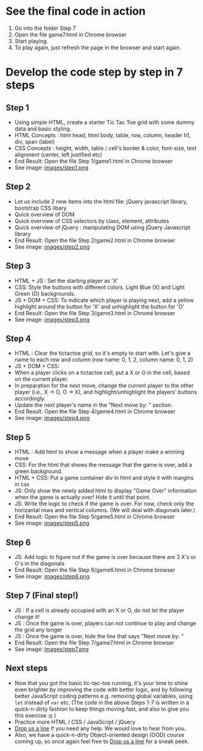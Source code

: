 
# See the final code in action

1. Go into the folder Step 7
2. Open the file game7.html in Chrome browser
3. Start playing.
4. To play again, just refresh the page in the browser and start again.

# Develop the code step by step in 7 steps

## Step 1

-  Using simple HTML, create a starter Tic Tac Toe grid with some dummy data and basic styling. 
-  HTML Concepts :  html head, html body, table, row, column, header h1, div, span (label) 
-  CSS Concepts :  height, width, table / cell's border & color, font-size, text alignment (center, left justified etc)   
-  End Result: Open the file Step 1/game1.html in Chrome browser
-  See image: [images/step1.png](images/step1.png)

## Step 2

-  Let us include 2 new items into the html file:  jQuery javascript library, bootstrap CSS libary
-  Quick overview of DOM 
-  Quick overview of CSS selectors by class, element, attributes 
-  Quick overview of jQuery : manipulating DOM using jQuery Javascript library 
-  End Result: Open the file Step 2/game2.html in Chrome browser
-  See image: [images/step2.png](images/step2.png)

## Step 3

-  HTML + JS : Set the starting player as 'X'
-  CSS: Style the buttons with different colors. Light Blue (X) and Light Green (O) backgrounds. 
-  JS + DOM + CSS: To indicate which player is playing next, add a yellow highlight around the button for 'X' and unhighlight the button for 'O' 
-  End Result: Open the file Step 3/game3.html in Chrome browser
-  See image: [images/step3.png](images/step3.png) 

## Step 4

-  HTML : Clear the tictactoe grid, so it's empty to start with. Let's give a name to each row and column (row name: 0, 1, 2, column name: 0, 1, 2)
-  JS + DOM + CSS: 
-  When a player clicks on a tictactoe cell, put a X or O in the cell, based on the current player.
-  In preparation for the next move, change the current player to the other player (i.e., X -> O, O -> X), and highlight/unhighlight the players' buttons accordingly. 
-  Update the next player's name in the "Next move by: " section. 
-  End Result: Open the file Step 4/game4.html in Chrome browser
-  See image: [images/step4.png](images/step4.png)

## Step 5

-  HTML : Add html to show a message when a player make a winning move
-  CSS: For the html that shows the message that the game is over, add a green background.
-  HTML + CSS: Put a game container div in html and style it with margins in css
-  JS: Only show the newly added html to display "Game Over" information when the game is actually over! Hide it until that point.
-  JS: Write the logic to check if the game is over. For now, check only the horizantal rows and vertical columns. (We will deal with diagonals later.)  
-  End Result: Open the file Step 5/game5.html in Chrome browser
-  See image: [images/step5.png](images/step5.png)

## Step 6

-  JS: Add logic to figure out if the game is over because there are 3 X's or O's in the diagonals
-  End Result: Open the file Step 6/game6.html in Chrome browser
-  See image: [images/step6.png](images/step6.png)

## Step 7 (Final step!)

-  JS : If a cell is already occupied with an X or O, do not let the player change it!
-  JS : Once the game is over, players can not continue to play and change the grid any longer
-  JS : Once the game is over, hide the line that says "Next move by: "
-  End Result: Open the file Step 7/game7.html in Chrome browser
-  See image: [images/step7.png](images/step7.png)

## Next steps

- Now that you got the basic tic-tac-toe running, it's your time to shine even brighter by improving the code with better logic, and by following better JavaScript coding patterns e.g. removing global variables, using `let` instead of `var` etc. (The code in the above Steps 1-7 is written in a quick-n-dirty fashion to keep things moving fast, and also to give you this exercise :p )
- Practice more HTML / CSS / JavaScript / jQuery
- [Drop us a line](https://automationschool.com/apply-now/) if you need any help. We would love to hear from you. 
- Also, we have a quick-n-dirty Object-oriented design (OOD) course coming up, so once again feel free to [Drop us a line](https://automationschool.com/apply-now/) for a sneak peek.
